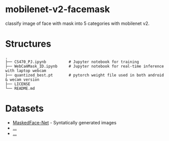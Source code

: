 # mobilenet-v2-facemask
classify image of face with mask into 5 categories with mobilenet v2.

# Structures 
```
.   
├── CS470_PJ.ipynb          # Jupyter notebook for training   
├── WebCamMask_ID.ipynb     # Jupyter notebook for real-time inference with laptop webcam  
├── quantized_best.pt       # pytorch weight file used in both android & wecam version   
├── LICENSE  
└── README.md     
```

# Datasets
- [MaskedFace-Net](https://github.com/cabani/MaskedFace-Net) - Syntatically generated images
- [...]()
- [...]()
